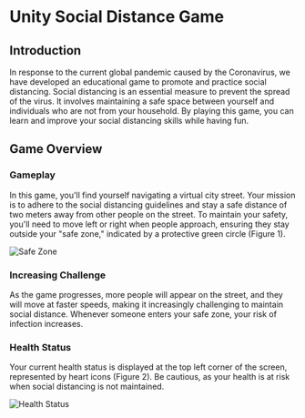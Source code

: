 # Unity Social Distance Game

## Introduction

In response to the current global pandemic caused by the Coronavirus, we have developed an educational game to promote and practice social distancing. Social distancing is an essential measure to prevent the spread of the virus. It involves maintaining a safe space between yourself and individuals who are not from your household. By playing this game, you can learn and improve your social distancing skills while having fun.

## Game Overview

### Gameplay

In this game, you'll find yourself navigating a virtual city street. Your mission is to adhere to the social distancing guidelines and stay a safe distance of two meters away from other people on the street. To maintain your safety, you'll need to move left or right when people approach, ensuring they stay outside your "safe zone," indicated by a protective green circle (Figure 1).

![Safe Zone](/images/safe_zone.png)

### Increasing Challenge

As the game progresses, more people will appear on the street, and they will move at faster speeds, making it increasingly challenging to maintain social distance. Whenever someone enters your safe zone, your risk of infection increases.

### Health Status

Your current health status is displayed at the top left corner of the screen, represented by heart icons (Figure 2). Be cautious, as your health is at risk when social distancing is not maintained.

![Health Status](/images/health_status.png)
